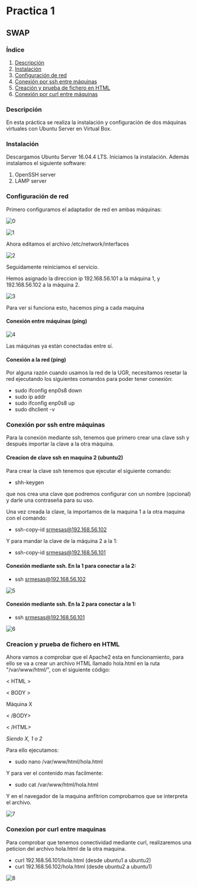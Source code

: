 # Practica 1 #

## SWAP ##


### Índice ###

1. [Descripción](#1)
2. [Instalación](#2)
2. [Configuración de red](#3)
3. [Conexión por ssh entre máquinas](#4)
4. [Creación y prueba de fichero en HTML](#5)
5. [Conexión por curl entre máquinas](#6)

### Descripción <a name="1"></a>

En esta práctica se realiza la instalación y configuración de dos máquinas virtuales con Ubuntu Server en Virtual Box.

### Instalación <a name="2"></a>
Descargamos Ubuntu Server 16.04.4 LTS.
Iniciamos la instalación. Además instalamos el siguiente software:

  1. OpenSSH server
  2. LAMP server

### Configuración de red <a name="3"></a>

Primero configuramos el adaptador de red en ambas máquinas:

![0](https://github.com/srmesas/SWAP/blob/master/P1/Im%C3%A1genes/0.png)

![1](https://github.com/srmesas/SWAP/blob/master/P1/Im%C3%A1genes/1.png)

Ahora editamos el archivo /etc/network/interfaces

![2](https://github.com/srmesas/SWAP/blob/master/P1/Im%C3%A1genes/2.png)

Seguidamente reiniciamos el servicio.

Hemos asignado la direccion ip 192.168.56.101 a la máquina 1, y 192.168.56.102 a la máquina 2.

![3](https://github.com/srmesas/SWAP/blob/master/P1/Im%C3%A1genes/3.png)

Para ver si funciona esto, hacemos ping a cada maquina

#### Conexión entre máquinas (ping)

![4](https://github.com/srmesas/SWAP/blob/master/P1/Im%C3%A1genes/4.png)

Las máquinas ya están conectadas entre sí.

#### Conexión a la red (ping)

Por alguna razón cuando usamos la red de la UGR, necesitamos resetar la red ejecutando los siguientes comandos para poder tener conexión:

- sudo ifconfig enp0s8 down
- sudo ip addr
- sudo ifconfig enp0s8 up
- sudo dhclient -v

### Conexión por ssh entre máquinas <a name="4"></a>

Para la conexión mediante ssh, tenemos que primero crear una clave ssh y después importar la clave a la otra máquina.

#### Creacion de clave ssh en maquina 2 (ubuntu2)

Para crear la clave ssh tenemos que ejecutar el siguiente comando:

  - shh-keygen

que nos crea una clave que podremos configurar con un nombre (opcional) y darle una contraseña para su uso.

Una vez creada la clave, la importamos de la maquina 1 a la otra maquina con el comando:

- ssh-copy-id srmesas@192.168.56.102

Y para mandar la clave de la máquina 2 a la 1:

- ssh-copy-id srmesas@192.168.56.101

#### Conexión mediante ssh. En la 1 para conectar a la 2:

- ssh srmesas@192.168.56.102

![5](https://github.com/srmesas/SWAP/blob/master/P1/Im%C3%A1genes/5.png)

#### Conexión mediante ssh. En la 2 para conectar a la 1:

- ssh srmesas@192.168.56.101

![6](https://github.com/srmesas/SWAP/blob/master/P1/Im%C3%A1genes/6.png)

### Creacion y prueba de fichero en HTML <a name="5"></a>

Ahora vamos a comprobar que el Apache2 esta en funcionamiento, para ello se va a crear un archivo HTML llamado hola.html en la ruta "/var/www/html/", con el siguiente código:

< HTML >

  < BODY >

  Máquina X

< /BODY>

< /HTML>

*Siendo X, 1 o 2*

Para ello ejecutamos:

- sudo nano /var/www/html/hola.html

Y para ver el contenido mas facilmente:

- sudo cat /var/www/html/hola.html

Y en el navegador de la maquina anfitrion comprobamos que se interpreta el archivo.

![7](https://github.com/srmesas/SWAP/blob/master/P1/Im%C3%A1genes/7.png)


### Conexion por curl entre maquinas <a name="6"></a>

Para comprobar que tenemos conectividad mediante curl, realizaremos una peticion del archivo hola.html de la otra maquina.

- curl 192.168.56.101/hola.html (desde ubuntu1 a ubuntu2)
- curl 192.168.56.102/hola.html (desde ubuntu2 a ubuntu1)

![8](https://github.com/srmesas/SWAP/blob/master/P1/Im%C3%A1genes/8.png)
